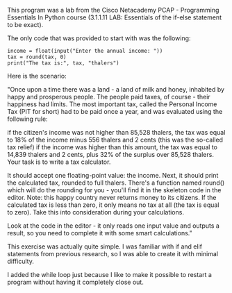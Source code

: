 This program was a lab from the Cisco Netacademy PCAP - Programming Essentials In Python course (3.1.1.11 LAB: Essentials of the if-else statement to be exact).

The only code that was provided to start with was the following:

    income = float(input("Enter the annual income: "))
    tax = round(tax, 0)
    print("The tax is:", tax, "thalers")

Here is the scenario:

"Once upon a time there was a land - a land of milk and honey, inhabited by happy and prosperous people. The people paid taxes, of course - their happiness had limits. The most important tax, called the Personal Income Tax (PIT for short) had to be paid once a year, and was evaluated using the following rule:

if the citizen's income was not higher than 85,528 thalers, the tax was equal to 18% of the income minus 556 thalers and 2 cents (this was the so-called tax relief)
if the income was higher than this amount, the tax was equal to 14,839 thalers and 2 cents, plus 32% of the surplus over 85,528 thalers.
Your task is to write a tax calculator.

It should accept one floating-point value: the income.
Next, it should print the calculated tax, rounded to full thalers. There's a function named round() which will do the rounding for you - you'll find it in the skeleton code in the editor.
Note: this happy country never returns money to its citizens. If the calculated tax is less than zero, it only means no tax at all (the tax is equal to zero). Take this into consideration during your calculations.

Look at the code in the editor - it only reads one input value and outputs a result, so you need to complete it with some smart calculations."

This exercise was actually quite simple. I was familiar with if and elif statements from previous research, so I was able to create it with minimal difficulty.

I added the while loop just because I like to make it possible to restart a program without having it completely close out.

